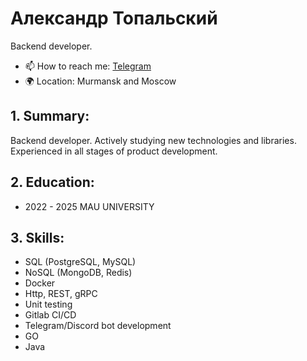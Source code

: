 # Александр Топальский
Backend developer.

- 📫 How to reach me: [Telegram](https://t.me/engineer_ru1)
- 🌍 Location: Murmansk and Moscow

## 1. Summary:
Backend developer. Actively studying new technologies and libraries. Experienced in all stages of product development.

## 2. Education:
- 2022 - 2025
  MAU UNIVERSITY

## 3. Skills:
- SQL (PostgreSQL, MySQL)
- NoSQL (MongoDB, Redis)
- Docker
- Http, REST, gRPC
- Unit testing
- Gitlab CI/CD
- Telegram/Discord bot development
- GO
- Java
